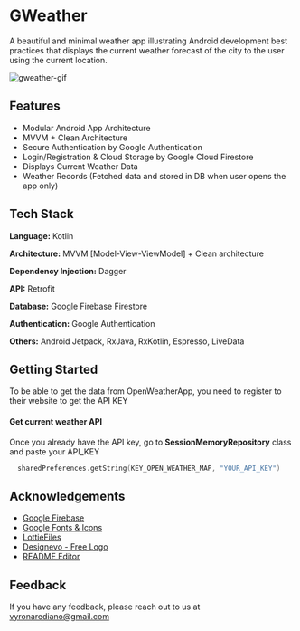 
# GWeather

A beautiful and minimal weather app illustrating Android development best practices that displays the current weather forecast of the city to the user using the current location.

![gweather-gif](https://user-images.githubusercontent.com/17285933/180107895-ef86a164-b0bc-4788-848f-101a4ebb0e52.gif)





## Features

- Modular Android App Architecture
- MVVM + Clean Architecture
- Secure Authentication by Google Authentication
- Login/Registration & Cloud Storage by Google Cloud Firestore
- Displays Current Weather Data
- Weather Records (Fetched data and stored in DB when user opens the app only)


## Tech Stack

**Language:** Kotlin

**Architecture:** MVVM [Model-View-ViewModel] + Clean architecture

**Dependency Injection:** Dagger

**API:** Retrofit

**Database:** Google Firebase Firestore

**Authentication:** Google Authentication

**Others:** Android Jetpack, RxJava, RxKotlin, Espresso, LiveData



## Getting Started

To be able to get the data from OpenWeatherApp, you need to register to their website to get the API KEY

#### Get current weather API

Once you already have the API key, go to **SessionMemoryRepository** class and paste your API_KEY


```kotlin
  sharedPreferences.getString(KEY_OPEN_WEATHER_MAP, "YOUR_API_KEY")
```



## Acknowledgements
- [Google Firebase](https://firebase.google.com/)
- [Google Fonts & Icons](https://fonts.google.com/)
- [LottieFiles](https://lottiefiles.com/)
- [Designevo - Free Logo](https://www.designevo.com/)
- [README Editor](https://readme.so/)


## Feedback

If you have any feedback, please reach out to us at vyronarediano@gmail.com
